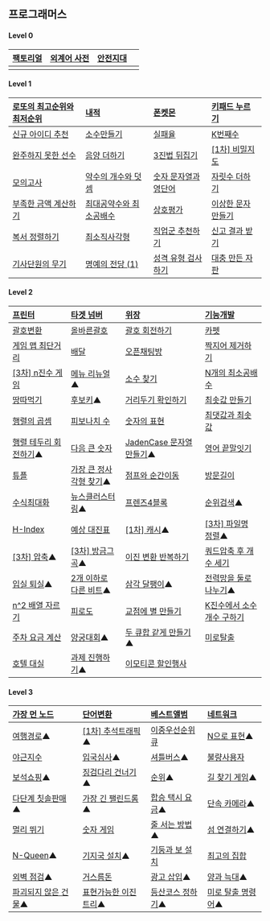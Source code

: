 ## 프로그래머스

#### Level 0

| [팩토리얼](https://school.programmers.co.kr/learn/courses/30/lessons/120848) | [외계어 사전](https://school.programmers.co.kr/learn/courses/30/lessons/120869) | [안전지대](https://school.programmers.co.kr/learn/courses/30/lessons/120866) |     |
| :--------------------------------------------------------------------------- | :------------------------------------------------------------------------------ | :--------------------------------------------------------------------------- | :-- |
|                                                                              |                                                                                 |                                                                              |     |

#### Level 1

| [로또의 최고순위와 최저순위](https://programmers.co.kr/learn/courses/30/lessons/77484)                | [내적](https://programmers.co.kr/learn/courses/30/lessons/70128?language=javascript)                    | [폰켓몬](https://programmers.co.kr/learn/courses/30/lessons/1845?language=javascript)                 | [키패드 누르기](https://programmers.co.kr/learn/courses/30/lessons/67256?language=javascript)      |
| :---------------------------------------------------------------------------------------------------- | :------------------------------------------------------------------------------------------------------ | :---------------------------------------------------------------------------------------------------- | :------------------------------------------------------------------------------------------------- |
| [신규 아이디 추천](https://programmers.co.kr/learn/courses/30/lessons/72410?language=javascript)      | [소수만들기](https://programmers.co.kr/learn/courses/30/lessons/12977?language=javascript)              | [실패율](https://programmers.co.kr/learn/courses/30/lessons/42889)                                    | [K번째수 ](https://programmers.co.kr/learn/courses/30/lessons/42748?language=javascript)           |
| [완주하지 못한 선수](https://programmers.co.kr/learn/courses/30/lessons/42576?language=javascript)    | [음양 더하기](https://programmers.co.kr/learn/courses/30/lessons/76501?language=javascript)             | [3진법 뒤집기](https://programmers.co.kr/learn/courses/30/lessons/68935?language=javascript)          | [[1차] 비밀지도](https://programmers.co.kr/learn/courses/30/lessons/17681?language=javascript)     |
| [모의고사](https://programmers.co.kr/learn/courses/30/lessons/42840?language=javascript)              | [약수의 개수와 덧셈](https://programmers.co.kr/learn/courses/30/lessons/77884?language=javascript)      | [숫자 문자열과 영단어](https://programmers.co.kr/learn/courses/30/lessons/81301?language=javascript#) | [자릿수 더하기](https://programmers.co.kr/learn/courses/30/lessons/12931?language=javascript)      |
| [부족한 금액 계산하기](https://programmers.co.kr/learn/courses/30/lessons/82612?language=javascript#) | [최대공약수와 최소공배수](https://programmers.co.kr/learn/courses/30/lessons/12940?language=javascript) | [상호평가](https://programmers.co.kr/learn/courses/30/lessons/83201?language=javascript)              | [이상한 문자 만들기](https://programmers.co.kr/learn/courses/30/lessons/12930?language=javascript) |
| [복서 정렬하기](https://programmers.co.kr/learn/courses/30/lessons/85002?language=javascript)         | [최소직사각형](https://programmers.co.kr/learn/courses/30/lessons/86491?language=javascript)            | [직업군 추천하기](https://programmers.co.kr/learn/courses/30/lessons/84325?language=javascript)       | [신고 결과 받기](https://programmers.co.kr/learn/courses/30/lessons/92334?language=javascript)     |
| [기사단원의 무기](https://school.programmers.co.kr/learn/courses/30/lessons/136798)                   | [명예의 전당 (1)](https://school.programmers.co.kr/learn/courses/30/lessons/138477)                     | [성격 유형 검사하기](https://school.programmers.co.kr/learn/courses/30/lessons/118666)                | [대충 만든 자판](https://school.programmers.co.kr/learn/courses/30/lessons/160586#)                |

#### Level 2

| [프린터](https://programmers.co.kr/learn/courses/30/lessons/42587?language=javascript)                | [타겟 넘버](https://programmers.co.kr/learn/courses/30/lessons/43165?language=javascript)              | [위장](https://programmers.co.kr/learn/courses/30/lessons/42578?language=javascript)               | [기능개발](https://programmers.co.kr/learn/courses/30/lessons/42586?language=javascript)                   |
| :---------------------------------------------------------------------------------------------------- | :----------------------------------------------------------------------------------------------------- | :------------------------------------------------------------------------------------------------- | :--------------------------------------------------------------------------------------------------------- |
| [괄호변환](https://programmers.co.kr/learn/courses/30/lessons/60058?language=javascript)              | [올바른괄호](https://programmers.co.kr/learn/courses/30/lessons/12909)                                 | [괄호 회전하기](https://programmers.co.kr/learn/courses/30/lessons/76502?language=javascript)      | [카펫](https://programmers.co.kr/learn/courses/30/lessons/42842?language=javascript)                       |
| [게임 맵 최단거리](https://programmers.co.kr/learn/courses/30/lessons/1844)                           | [배달](https://programmers.co.kr/learn/courses/30/lessons/12978?language=javascript)                   | [오픈채팅방](https://programmers.co.kr/learn/courses/30/lessons/42888?language=javascript)         | [짝지어 제거하기](https://programmers.co.kr/learn/courses/30/lessons/12973)                                |
| [[3차] n진수 게임](https://programmers.co.kr/learn/courses/30/lessons/17687?language=javascript)      | [메뉴 리뉴얼](https://programmers.co.kr/learn/courses/30/lessons/72411?language=javascript)▲           | [소수 찾기](https://programmers.co.kr/learn/courses/30/lessons/42839?language=javascript)          | [N개의 최소공배수](https://programmers.co.kr/learn/courses/30/lessons/12953?language=javascript#)          |
| [땅따먹기](https://programmers.co.kr/learn/courses/30/lessons/12913?language=javascript)              | [후보키](https://programmers.co.kr/learn/courses/30/lessons/42890?language=javascript)▲                | [거리두기 확인하기](https://programmers.co.kr/learn/courses/30/lessons/81302?language=javascript)  | [최솟값 만들기](https://programmers.co.kr/learn/courses/30/lessons/12941?language=javascript)              |
| [행렬의 곱셈](https://programmers.co.kr/learn/courses/30/lessons/12949?language=javascript)           | [피보나치 수](https://programmers.co.kr/learn/courses/30/lessons/12945?language=javascript)            | [숫자의 표현](https://programmers.co.kr/learn/courses/30/lessons/12924?language=javascript)        | [최댓값과 최솟값](https://programmers.co.kr/learn/courses/30/lessons/12939?language=javascript)            |
| [행렬 테두리 회전하기](https://programmers.co.kr/learn/courses/30/lessons/77485?language=javascript)▲ | [다음 큰 숫자](https://programmers.co.kr/learn/courses/30/lessons/12911?language=javascript)           | [JadenCase 문자열 만들기](https://programmers.co.kr/learn/courses/30/lessons/12951)▲               | [영어 끝말잇기](https://programmers.co.kr/learn/courses/30/lessons/12981?language=javascript)              |
| [튜플](https://programmers.co.kr/learn/courses/30/lessons/64065?language=javascript)                  | [가장 큰 정사각형 찾기](https://programmers.co.kr/learn/courses/30/lessons/12905?language=javascript)▲ | [점프와 순간이동](https://programmers.co.kr/learn/courses/30/lessons/12980?language=javascript)    | [방문길이](https://programmers.co.kr/learn/courses/30/lessons/49994?language=javascript)                   |
| [수식최대화](https://programmers.co.kr/learn/courses/30/lessons/67257?language=javascript)            | [뉴스클러스터링](https://programmers.co.kr/learn/courses/30/lessons/17677?language=javascript#)▲       | [프렌즈4블록](https://programmers.co.kr/learn/courses/30/lessons/17679?language=javascript)        | [순위검색](https://programmers.co.kr/learn/courses/30/lessons/72412?language=javascript)▲                  |
| [H-Index](https://programmers.co.kr/learn/courses/30/lessons/42747?language=javascript#)              | [예상 대진표](https://programmers.co.kr/learn/courses/30/lessons/12985)                                | [[1차] 캐시](https://programmers.co.kr/learn/courses/30/lessons/17680?language=javascript)▲        | [[3차] 파일명 정렬](https://programmers.co.kr/learn/courses/30/lessons/17686?language=javascript)▲         |
| [[3차] 압축](https://programmers.co.kr/learn/courses/30/lessons/17684?language=javascript)▲           | [[3차] 방금그곡](https://programmers.co.kr/learn/courses/30/lessons/17683?language=javascript)▲        | [이진 변환 반복하기](https://programmers.co.kr/learn/courses/30/lessons/70129?language=javascript) | [쿼드압축 후 개수 세기](https://programmers.co.kr/learn/courses/30/lessons/68936?language=javascript)      |
| [입실 퇴실](https://programmers.co.kr/learn/courses/30/lessons/86048?language=javascript)▲            | [2개 이하로 다른 비트](https://programmers.co.kr/learn/courses/30/lessons/77885?language=javascript)▲  | [삼각 달팽이](https://programmers.co.kr/learn/courses/30/lessons/68645?language=javascript)▲       | [전력망을 둘로 나누기](https://programmers.co.kr/learn/courses/30/lessons/86971?language=javascript)▲      |
| [n^2 배열 자르기](https://programmers.co.kr/learn/courses/30/lessons/87390?language=javascript)       | [피로도](https://programmers.co.kr/learn/courses/30/lessons/87946?language=javascript)                 | [교점에 별 만들기](https://programmers.co.kr/learn/courses/30/lessons/87377?language=javascript)   | [K진수에서 소수 개수 구하기](https://programmers.co.kr/learn/courses/30/lessons/92335?language=javascript) |
| [주차 요금 계산](https://programmers.co.kr/learn/courses/30/lessons/92341?language=javascript)        | [양궁대회](https://programmers.co.kr/learn/courses/30/lessons/92342?language=javascript)▲              | [두 큐합 같게 만들기](https://school.programmers.co.kr/learn/courses/30/lessons/118667)▲           | [미로탈출](https://school.programmers.co.kr/learn/courses/30/lessons/159993#)                              |
| [호텔 대실](https://school.programmers.co.kr/learn/courses/30/lessons/155651)                         | [과제 진행하기](https://school.programmers.co.kr/learn/courses/30/lessons/176962)▲                     | [이모티콘 할인행사](https://school.programmers.co.kr/learn/courses/30/lessons/150368)              |                                                                                                            |

#### Level 3

| [가장 먼 노드](https://programmers.co.kr/learn/courses/30/lessons/49189?language=javascript)        | [단어변환](https://programmers.co.kr/learn/courses/30/lessons/43163?language=javascript)          | [베스트앨범](https://programmers.co.kr/learn/courses/30/lessons/42579?language=javascript)     | [네트워크](https://programmers.co.kr/learn/courses/30/lessons/43162?language=javascript#)     |
| :-------------------------------------------------------------------------------------------------- | :------------------------------------------------------------------------------------------------ | :--------------------------------------------------------------------------------------------- | :-------------------------------------------------------------------------------------------- |
| [여행경로](https://programmers.co.kr/learn/courses/30/lessons/43164?language=javascript)▲           | [[1차] 추석트래픽](https://programmers.co.kr/learn/courses/30/lessons/17676?language=javascript)▲ | [이중우선순위큐](https://programmers.co.kr/learn/courses/30/lessons/42628?language=javascript) | [N으로 표현](https://programmers.co.kr/learn/courses/30/lessons/42895?language=javascript)▲   |
| [야근지수](https://programmers.co.kr/learn/courses/30/lessons/12927?language=javascript)            | [입국심사](https://programmers.co.kr/learn/courses/30/lessons/43238?language=javascript#)▲        | [셔틀버스](https://programmers.co.kr/learn/courses/30/lessons/17678?language=javascript)▲      | [불량사용자](https://programmers.co.kr/learn/courses/30/lessons/64064?language=javascript)    |
| [보석쇼핑](https://programmers.co.kr/learn/courses/30/lessons/67258?language=javascript)▲           | [징검다리 건너기](https://programmers.co.kr/learn/courses/30/lessons/64062?language=javascript)▲  | [순위](https://programmers.co.kr/learn/courses/30/lessons/49191?language=javascript)▲          | [길 찾기 게임](https://programmers.co.kr/learn/courses/30/lessons/42892?language=javascript)▲ |
| [다단계 칫솔판매](https://programmers.co.kr/learn/courses/30/lessons/77486?language=javascript)▲    | [가장 긴 팰린드롬](https://programmers.co.kr/learn/courses/30/lessons/12904)▲                     | [합승 택시 요금](https://programmers.co.kr/learn/courses/30/lessons/72413)▲                    | [단속 카메라](https://programmers.co.kr/learn/courses/30/lessons/42884?language=javascript)▲  |
| [멀리 뛰기](https://programmers.co.kr/learn/courses/30/lessons/12914?language=javascript#)          | [숫자 게임](https://programmers.co.kr/learn/courses/30/lessons/12987?language=javascript#)        | [줄 서는 방법](https://programmers.co.kr/learn/courses/30/lessons/12936?language=javascript)▲  | [섬 연결하기](https://programmers.co.kr/learn/courses/30/lessons/42861?language=javascript)▲  |
| [N-Queen](https://programmers.co.kr/learn/courses/30/lessons/12952)▲                                | [기지국 설치](https://programmers.co.kr/learn/courses/30/lessons/12979?language=javascript#)▲     | [기둥과 보 설치](https://programmers.co.kr/learn/courses/30/lessons/60061?language=javascript) | [최고의 집합](https://programmers.co.kr/learn/courses/30/lessons/12938?language=javascript#)  |
| [외벽 점검](https://programmers.co.kr/learn/courses/30/lessons/60062?language=javascript)▲          | [거스름돈](https://programmers.co.kr/learn/courses/30/lessons/12907?language=javascript)          | [광고 삽입](https://programmers.co.kr/learn/courses/30/lessons/72414?language=javascript)▲     | [양과 늑대](https://programmers.co.kr/learn/courses/30/lessons/92343?language=javascript)▲    |
| [파괴되지 않은 건물](https://programmers.co.kr/learn/courses/30/lessons/92344?language=javascript)▲ | [표현가능한 이진트리](https://school.programmers.co.kr/learn/courses/30/lessons/150367)▲          | [등산코스 정하기](https://school.programmers.co.kr/learn/courses/30/lessons/118669)▲           | [미로 탈출 명령어](https://school.programmers.co.kr/learn/courses/30/lessons/150365)▲         |

<!-- [디스크컨트롤러](https://programmers.co.kr/learn/courses/30/lessons/42627)✕ -->
